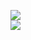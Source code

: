 [![](https://img.shields.io/badge/Made%20With-Github%20Spray-lightgrey.svg?style=for-the-badge&logo=github)](https://github.com/Annihil/github-spray#28275)  
[![](https://i.imgur.com/2DrTn0Z.gif)](https://github.com/Annihil/github-spray)
